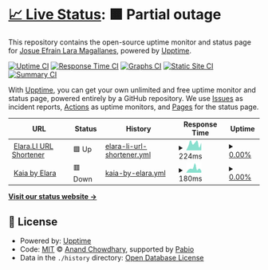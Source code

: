 # [📈 Live Status](https://status.elara.li): <!--live status--> **🟧 Partial outage**

This repository contains the open-source uptime monitor and status page for [Josue Efrain Lara Magallanes](https://elara.li), powered by [Upptime](https://github.com/upptime/upptime).

[![Uptime CI](https://github.com/JosueElara/status/workflows/Uptime%20CI/badge.svg)](https://github.com/JosueElara/status/actions?query=workflow%3A%22Uptime+CI%22)
[![Response Time CI](https://github.com/JosueElara/status/workflows/Response%20Time%20CI/badge.svg)](https://github.com/JosueElara/status/actions?query=workflow%3A%22Response+Time+CI%22)
[![Graphs CI](https://github.com/JosueElara/status/workflows/Graphs%20CI/badge.svg)](https://github.com/JosueElara/status/actions?query=workflow%3A%22Graphs+CI%22)
[![Static Site CI](https://github.com/JosueElara/status/workflows/Static%20Site%20CI/badge.svg)](https://github.com/JosueElara/status/actions?query=workflow%3A%22Static+Site+CI%22)
[![Summary CI](https://github.com/JosueElara/status/workflows/Summary%20CI/badge.svg)](https://github.com/JosueElara/status/actions?query=workflow%3A%22Summary+CI%22)

With [Upptime](https://upptime.js.org), you can get your own unlimited and free uptime monitor and status page, powered entirely by a GitHub repository. We use [Issues](https://github.com/JosueElara/status/issues) as incident reports, [Actions](https://github.com/JosueElara/status/actions) as uptime monitors, and [Pages](https://status.elara.li) for the status page.

<!--start: status pages-->
<!-- This summary is generated by Upptime (https://github.com/upptime/upptime) -->
<!-- Do not edit this manually, your changes will be overwritten -->
<!-- prettier-ignore -->
| URL | Status | History | Response Time | Uptime |
| --- | ------ | ------- | ------------- | ------ |
| <img alt="" src="https://icons.duckduckgo.com/ip3/elara.li.ico" height="13"> [Elara.LI URL Shortener](https://elara.li) | 🟩 Up | [elara-li-url-shortener.yml](https://github.com/JosueElara/status/commits/HEAD/history/elara-li-url-shortener.yml) | <details><summary><img alt="Response time graph" src="./graphs/elara-li-url-shortener/response-time-week.png" height="20"> 224ms</summary><br><a href="https://status.elara.li/history/elara-li-url-shortener"><img alt="Response time 574" src="https://img.shields.io/endpoint?url=https%3A%2F%2Fraw.githubusercontent.com%2FJosueElara%2Fstatus%2FHEAD%2Fapi%2Felara-li-url-shortener%2Fresponse-time.json"></a><br><a href="https://status.elara.li/history/elara-li-url-shortener"><img alt="24-hour response time 292" src="https://img.shields.io/endpoint?url=https%3A%2F%2Fraw.githubusercontent.com%2FJosueElara%2Fstatus%2FHEAD%2Fapi%2Felara-li-url-shortener%2Fresponse-time-day.json"></a><br><a href="https://status.elara.li/history/elara-li-url-shortener"><img alt="7-day response time 224" src="https://img.shields.io/endpoint?url=https%3A%2F%2Fraw.githubusercontent.com%2FJosueElara%2Fstatus%2FHEAD%2Fapi%2Felara-li-url-shortener%2Fresponse-time-week.json"></a><br><a href="https://status.elara.li/history/elara-li-url-shortener"><img alt="30-day response time 574" src="https://img.shields.io/endpoint?url=https%3A%2F%2Fraw.githubusercontent.com%2FJosueElara%2Fstatus%2FHEAD%2Fapi%2Felara-li-url-shortener%2Fresponse-time-month.json"></a><br><a href="https://status.elara.li/history/elara-li-url-shortener"><img alt="1-year response time 574" src="https://img.shields.io/endpoint?url=https%3A%2F%2Fraw.githubusercontent.com%2FJosueElara%2Fstatus%2FHEAD%2Fapi%2Felara-li-url-shortener%2Fresponse-time-year.json"></a></details> | <details><summary><a href="https://status.elara.li/history/elara-li-url-shortener">0.00%</a></summary><a href="https://status.elara.li/history/elara-li-url-shortener"><img alt="All-time uptime 61.90%" src="https://img.shields.io/endpoint?url=https%3A%2F%2Fraw.githubusercontent.com%2FJosueElara%2Fstatus%2FHEAD%2Fapi%2Felara-li-url-shortener%2Fuptime.json"></a><br><a href="https://status.elara.li/history/elara-li-url-shortener"><img alt="24-hour uptime 0.02%" src="https://img.shields.io/endpoint?url=https%3A%2F%2Fraw.githubusercontent.com%2FJosueElara%2Fstatus%2FHEAD%2Fapi%2Felara-li-url-shortener%2Fuptime-day.json"></a><br><a href="https://status.elara.li/history/elara-li-url-shortener"><img alt="7-day uptime 0.00%" src="https://img.shields.io/endpoint?url=https%3A%2F%2Fraw.githubusercontent.com%2FJosueElara%2Fstatus%2FHEAD%2Fapi%2Felara-li-url-shortener%2Fuptime-week.json"></a><br><a href="https://status.elara.li/history/elara-li-url-shortener"><img alt="30-day uptime 61.90%" src="https://img.shields.io/endpoint?url=https%3A%2F%2Fraw.githubusercontent.com%2FJosueElara%2Fstatus%2FHEAD%2Fapi%2Felara-li-url-shortener%2Fuptime-month.json"></a><br><a href="https://status.elara.li/history/elara-li-url-shortener"><img alt="1-year uptime 61.90%" src="https://img.shields.io/endpoint?url=https%3A%2F%2Fraw.githubusercontent.com%2FJosueElara%2Fstatus%2FHEAD%2Fapi%2Felara-li-url-shortener%2Fuptime-year.json"></a></details>
| <img alt="" src="https://icons.duckduckgo.com/ip3/kaia.elara.li.ico" height="13"> [Kaia by Elara](https://kaia.elara.li) | 🟥 Down | [kaia-by-elara.yml](https://github.com/JosueElara/status/commits/HEAD/history/kaia-by-elara.yml) | <details><summary><img alt="Response time graph" src="./graphs/kaia-by-elara/response-time-week.png" height="20"> 180ms</summary><br><a href="https://status.elara.li/history/kaia-by-elara"><img alt="Response time 3634" src="https://img.shields.io/endpoint?url=https%3A%2F%2Fraw.githubusercontent.com%2FJosueElara%2Fstatus%2FHEAD%2Fapi%2Fkaia-by-elara%2Fresponse-time.json"></a><br><a href="https://status.elara.li/history/kaia-by-elara"><img alt="24-hour response time 83" src="https://img.shields.io/endpoint?url=https%3A%2F%2Fraw.githubusercontent.com%2FJosueElara%2Fstatus%2FHEAD%2Fapi%2Fkaia-by-elara%2Fresponse-time-day.json"></a><br><a href="https://status.elara.li/history/kaia-by-elara"><img alt="7-day response time 180" src="https://img.shields.io/endpoint?url=https%3A%2F%2Fraw.githubusercontent.com%2FJosueElara%2Fstatus%2FHEAD%2Fapi%2Fkaia-by-elara%2Fresponse-time-week.json"></a><br><a href="https://status.elara.li/history/kaia-by-elara"><img alt="30-day response time 3634" src="https://img.shields.io/endpoint?url=https%3A%2F%2Fraw.githubusercontent.com%2FJosueElara%2Fstatus%2FHEAD%2Fapi%2Fkaia-by-elara%2Fresponse-time-month.json"></a><br><a href="https://status.elara.li/history/kaia-by-elara"><img alt="1-year response time 3634" src="https://img.shields.io/endpoint?url=https%3A%2F%2Fraw.githubusercontent.com%2FJosueElara%2Fstatus%2FHEAD%2Fapi%2Fkaia-by-elara%2Fresponse-time-year.json"></a></details> | <details><summary><a href="https://status.elara.li/history/kaia-by-elara">0.00%</a></summary><a href="https://status.elara.li/history/kaia-by-elara"><img alt="All-time uptime 60.34%" src="https://img.shields.io/endpoint?url=https%3A%2F%2Fraw.githubusercontent.com%2FJosueElara%2Fstatus%2FHEAD%2Fapi%2Fkaia-by-elara%2Fuptime.json"></a><br><a href="https://status.elara.li/history/kaia-by-elara"><img alt="24-hour uptime 0.00%" src="https://img.shields.io/endpoint?url=https%3A%2F%2Fraw.githubusercontent.com%2FJosueElara%2Fstatus%2FHEAD%2Fapi%2Fkaia-by-elara%2Fuptime-day.json"></a><br><a href="https://status.elara.li/history/kaia-by-elara"><img alt="7-day uptime 0.00%" src="https://img.shields.io/endpoint?url=https%3A%2F%2Fraw.githubusercontent.com%2FJosueElara%2Fstatus%2FHEAD%2Fapi%2Fkaia-by-elara%2Fuptime-week.json"></a><br><a href="https://status.elara.li/history/kaia-by-elara"><img alt="30-day uptime 60.34%" src="https://img.shields.io/endpoint?url=https%3A%2F%2Fraw.githubusercontent.com%2FJosueElara%2Fstatus%2FHEAD%2Fapi%2Fkaia-by-elara%2Fuptime-month.json"></a><br><a href="https://status.elara.li/history/kaia-by-elara"><img alt="1-year uptime 60.34%" src="https://img.shields.io/endpoint?url=https%3A%2F%2Fraw.githubusercontent.com%2FJosueElara%2Fstatus%2FHEAD%2Fapi%2Fkaia-by-elara%2Fuptime-year.json"></a></details>

<!--end: status pages-->

[**Visit our status website →**](https://status.elara.li)

## 📄 License

- Powered by: [Upptime](https://github.com/upptime/upptime)
- Code: [MIT](./LICENSE) © [Anand Chowdhary](https://anandchowdhary.com), supported by [Pabio](https://pabio.com)
- Data in the `./history` directory: [Open Database License](https://opendatacommons.org/licenses/odbl/1-0/)
